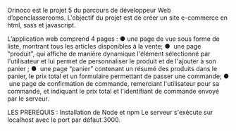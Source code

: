 Orinoco est le projet 5 du parcours de développeur Web  d’openclasserooms.
L'objectif du projet est de créer un site e-commerce en html, sass et javascript.

L’application web comprend 4 pages :
	● une page de vue sous forme de liste, montrant tous les articles disponibles à la vente;
  	●  une page “produit”, qui affiche de manière dynamique l'élément sélectionné par l'utilisateur et lui permet de personnaliser le produit et de l'ajouter à 		son panier ; 
  	●  une page “panier” contenant un résumé des produits dans le panier, le prix total et un formulaire permettant de passer une commande;
 	●  une page de confirmation de commande, remerciant l'utilisateur pour sa commande, et indiquant le prix total et l'identifiant de commande envoyé par le 		serveur. 

LES PREREQUIS :
Installation de Node et npm 
Le serveur s'exécute sur localhost avec le port par défaut 3000.
